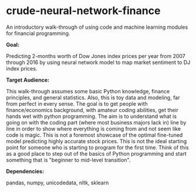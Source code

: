# crude-neural-network-finance
An introductory walk-through of using code and machine learning modules for financial programming.

**Goal:**

Predicting 2-months worth of Dow Jones index prices per year from 2007 through 2016 by using neural network model to map market sentiment to DJ index prices.

**Target Audience:**

This walk-through assumes some basic Python knowledge, finance principles, and  general statistics.  Also, this is toy data and modeling, far from perfect in every sense. The goal is to get people with finance/economics background, with amateur coding abilities, get their hands wet with python programming. The aim is to understand what is going on with the coding part (where most business majors lack in) line by line in order to show where everything is coming from and not seem like code is magic. This is not a foremost showcase of the optimal fine-tuned model predicting highly accurate stock prices. This is not the ideal starting point for someone who is starting to program for the first time. Think of this as a good place to step out of the basics of Python programming and start something that is "beginner to mid-level transition". 

**Dependencies:**

pandas, numpy, unicodedata, nltk, sklearn
